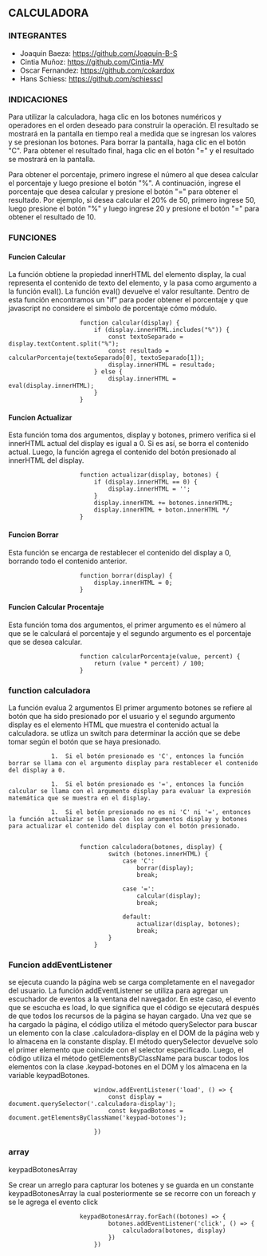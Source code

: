 ## CALCULADORA 

### INTEGRANTES

- Joaquin Baeza: https://github.com/Joaquin-B-S
- Cintia Muñoz: https://github.com/Cintia-MV
- Oscar Fernandez: https://github.com/cokardox 
- Hans Schiess: https://github.com/schiesscl

### INDICACIONES

Para utilizar la calculadora, haga clic en los botones numéricos y operadores en el orden deseado para construir la operación. 
El resultado se mostrará en la pantalla en tiempo real a medida que se ingresan los valores y se presionan los botones. 
Para borrar la pantalla, haga clic en el botón "C".
Para obtener el resultado final, haga clic en el botón "=" y el resultado se mostrará en la pantalla.

Para obtener el porcentaje, primero ingrese el número al que desea calcular el porcentaje y luego presione el botón "%". 
A continuación, ingrese el porcentaje que desea calcular y presione el botón "=" para obtener el resultado.
Por ejemplo, si desea calcular el 20% de 50, primero ingrese 50, luego presione el botón "%" y luego ingrese 20 y presione el botón "=" para obtener el resultado de 10.


### FUNCIONES



#### Funcion Calcular

La función obtiene la propiedad innerHTML del elemento display, la cual representa el contenido de texto del elemento, y la pasa como argumento a la función eval(). La función eval() devuelve el valor resultante. Dentro de esta función encontramos un "if" para poder 
obtener el porcentaje y que javascript no considere el simbolo de porcentaje cómo módulo.

                        function calcular(display) {
                            if (display.innerHTML.includes("%")) { 
                                const textoSeparado = display.textContent.split("%"); 
                                const resultado = calcularPorcentaje(textoSeparado[0], textoSeparado[1]); 
                                display.innerHTML = resultado; 
                            } else {
                                display.innerHTML = eval(display.innerHTML);
                            }
                        }
                
#### Funcion Actualizar

Esta función  toma dos argumentos, display y botones, primero verifica si el innerHTML actual del display es igual a 0. Si es así, se borra el contenido actual.
Luego, la función agrega el contenido del botón presionado al innerHTML del display. 
 
 
                        function actualizar(display, botones) {
                            if (display.innerHTML == 0) {
                                display.innerHTML = '';
                            }
                            display.innerHTML += botones.innerHTML; 
                            display.innerHTML + boton.innerHTML */
                        }

#### Funcion Borrar

Esta función  se encarga de restablecer el contenido del display a 0, borrando todo el contenido anterior.

                        function borrar(display) {
                            display.innerHTML = 0;
                        }

#### Funcion Calcular Procentaje
                        
Esta función toma dos argumentos, el primer argumento es el número al que se le calculará el porcentaje y el segundo argumento es el porcentaje que se desea calcular.

                        function calcularPorcentaje(value, percent) {
                            return (value * percent) / 100;
                        }

### function calculadora

La función evalua 2 argumentos El primer argumento botones se refiere al botón que ha sido presionado por el usuario y el segundo argumento display es el elemento HTML que muestra el contenido actual la calculadora.
se utliza un switch para determinar la acción que se debe tomar según el botón que se haya presionado.
                
                1.	Si el botón presionado es 'C', entonces la función borrar se llama con el argumento display para restablecer el contenido del display a 0.
                
                1.	Si el botón presionado es '=', entonces la función calcular se llama con el argumento display para evaluar la expresión matemática que se muestra en el display.
                
                1.	Si el botón presionado no es ni 'C' ni '=', entonces la función actualizar se llama con los argumentos display y botones para actualizar el contenido del display con el botón presionado.


                        function calculadora(botones, display) {
                                switch (botones.innerHTML) {
                                    case 'C':
                                        borrar(display);
                                        break;

                                    case '=':
                                        calcular(display);
                                        break;

                                    default:
                                        actualizar(display, botones);
                                        break;
                                }
                            }



### Funcion addEventListener

se ejecuta cuando la página web se carga completamente en el navegador del usuario. La función addEventListener se utiliza para agregar un escuchador de eventos a la ventana del navegador. En este caso, el evento que se escucha es load, lo que significa que el código se ejecutará después de que todos los recursos de la página se hayan cargado.
Una vez que se ha cargado la página, el código utiliza el método querySelector para buscar un elemento con la clase .calculadora-display en el DOM de la página web y lo almacena en la constante display. El método querySelector devuelve solo el primer elemento que coincide con el selector especificado.
Luego, el código utiliza el método getElementsByClassName para buscar todos los elementos con la clase .keypad-botones en el DOM y los almacena en la variable keypadBotones. 


                            window.addEventListener('load', () => {
                                const display = document.querySelector('.calculadora-display');
                                const keypadBotones = document.getElementsByClassName('keypad-botones');

                            })
### array                                     

keypadBotonesArray            

Se crear un arreglo para capturar los botenes y se guarda en un constante keypadBotonesArray la cual posteriormente se se recorre con un foreach  y se le agrega el evento click

                        keypadBotonesArray.forEach((botones) => {
                                botones.addEventListener('click', () => {
                                    calculadora(botones, display)
                                })
                            })

